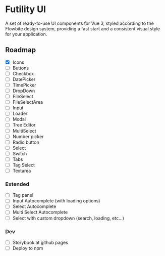 # Futility UI

A set of ready-to-use UI components for Vue 3, styled according to the Flowbite design system, providing a fast start and a consistent visual style for your application.


## Roadmap

* [x] Icons
* [ ] Buttons
* [ ] Checkbox
* [ ] DatePicker
* [ ] TimePicker
* [ ] DropDown
* [ ] FileSelect
* [ ] FileSelectArea
* [ ] Input
* [ ] Loader
* [ ] Modal
* [ ] Tree Editor
* [ ] MultiSelect
* [ ] Number picker
* [ ] Radio button
* [ ] Select
* [ ] Switch
* [ ] Tabs
* [ ] Tag Select
* [ ] Textarea

### Extended

* [ ] Tag panel
* [ ] Input Autocomplete (with loading options)
* [ ] Select Autocomplete
* [ ] Multi Select Autocomplete
* [ ] Select with custom dropdown (search, loading, etc...)

### Dev

* [ ] Storybook at github pages
* [ ] Deploy to npm
